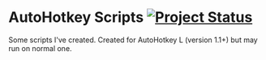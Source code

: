 AutoHotkey Scripts [![Project Status](http://stillmaintained.com/vrillusions/autohotkey-scripts.png)](http://stillmaintained.com/vrillusions/autohotkey-scripts)
==================

Some scripts I've created. Created for AutoHotkey L (version 1.1+) but may run on normal one.
